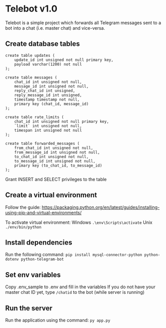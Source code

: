 # Telebot v1.0
Telebot is a simple project which forwards all Telegram messages sent to a bot into a chat (i.e. master chat) and vice-versa.

## Create database tables
```
create table updates (
    update_id int unsigned not null primary key,
    payload varchar(1200) not null
);

create table messages (
    chat_id int unsigned not null,
    message_id int unsigned not null,
    reply_chat_id int unsigned,
    reply_message_id int unsigned,
    timestamp timestamp not null,
    primary key (chat_id, message_id)
);

create table rate_limits (
    chat_id int unsigned not null primary key,
    `limit` int unsigned not null,
    timespan int unsigned not null
);

create table forwarded_messages (
    from_chat_id int unsigned not null,
    from_message_id int unsigned not null,
    to_chat_id int unsigned not null,
    to_message_id int unsigned not null,
    primary key (to_chat_id, to_message_id)
);
```

Grant INSERT and SELECT privileges to the table

## Create a virtual environment
Follow the guide:
https://packaging.python.org/en/latest/guides/installing-using-pip-and-virtual-environments/

To activate virtual environment:
Windows `.\env\Scripts\activate`
Unix `./env/bin/python`

## Install dependencies
Run the following command:
`pip install mysql-connector-python python-dotenv python-telegram-bot`

## Set env variables
Copy .env_sample to .env and fill in the variables
If you do not have your master chat ID yet, type `/chatid` to the bot (while server is running)

## Run the server
Run the application using the command:
`py app.py`
